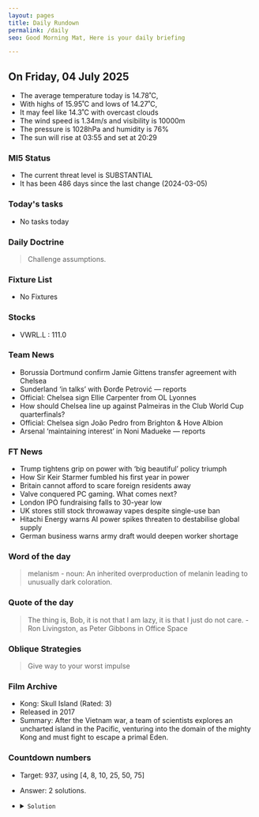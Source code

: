```yaml
---
layout: pages
title: Daily Rundown
permalink: /daily
seo: Good Morning Mat, Here is your daily briefing

---
```


<!-- weather_marker starts -->
## On Friday, 04 July 2025

- The average temperature today is 14.78˚C,
- With highs of 15.95˚C and lows of 14.27˚C,
- It may feel like 14.3˚C with overcast clouds
- The wind speed is 1.34m/s and visibility is 10000m
- The pressure is 1028hPa and humidity is 76%
- The sun will rise at 03:55 and set at 20:29

<!-- weather_marker ends -->

### MI5 Status
<!-- threat_marker starts -->
- The current threat level is <span class="highlighter">SUBSTANTIAL</span>
- It has been 486 days since the last change (2024-03-05)

<!-- threat_marker ends -->

### Today's tasks
<!-- task_marker starts -->
- No tasks today
<!-- task_marker ends -->

### Daily Doctrine
<!-- doctrine_marker starts -->
> Challenge assumptions.
<!-- doctrine_marker ends -->

### Fixture List

<!-- fixture_marker starts -->
- No Fixtures
<!-- fixture_marker ends -->

### Stocks

<!-- stocks_marker starts -->

- VWRL.L : 111.0 

<!-- stocks_marker ends -->

### Team News
<!-- news_marker starts -->

- Borussia Dortmund confirm Jamie Gittens transfer agreement with Chelsea
- Sunderland ‘in talks’ with Đorđe Petrović — reports
- Official: Chelsea sign Ellie Carpenter from OL Lyonnes
- How should Chelsea line up against Palmeiras in the Club World Cup quarterfinals?
- Official: Chelsea sign João Pedro from Brighton & Hove Albion
- Arsenal ‘maintaining interest’ in Noni Madueke — reports

<!-- news_marker ends -->

### FT News

<!-- ftnews_marker starts -->

- Trump tightens grip on power with ‘big beautiful’ policy triumph
- How Sir Keir Starmer fumbled his first year in power
- Britain cannot afford to scare foreign residents away
- Valve conquered PC gaming. What comes next?
- London IPO fundraising falls to 30-year low
- UK stores still stock throwaway vapes despite single-use ban
- Hitachi Energy warns AI power spikes threaten to destabilise global supply
- German business warns army draft would deepen worker shortage

<!-- ftnews_marker ends -->

### Word of the day

<!-- word_marker starts -->

 > melanism - noun: An inherited overproduction of melanin leading to unusually dark coloration.

<!-- word_marker ends -->

### Quote of the day
<!-- quote_marker starts -->

> The thing is, Bob, it is not that I am lazy, it is that I just do not care. - Ron Livingston, as Peter Gibbons in Office Space

<!-- quote_marker ends -->

### Oblique Strategies
<!-- eno_marker starts -->
> Give way to your worst impulse

<!-- eno_marker ends -->

### Film Archive

<!-- film_marker starts -->
- Kong: Skull Island (Rated: 3)
- Released in 2017
- Summary: After the Vietnam war, a team of scientists explores an uncharted island in the Pacific, venturing into the domain of the mighty Kong and must fight to escape a primal Eden.
<!-- film_marker ends -->

### Countdown numbers
<!-- game_marker starts -->

- Target: 937, using [4, 8, 10, 25, 50, 75]
- Answer: 2 solutions.

- <details><summary><code>Solution</code></summary>

  Solution: ( 75 x 50 + 8 - 10 ) / 4

   </details>

<!-- game_marker ends -->
